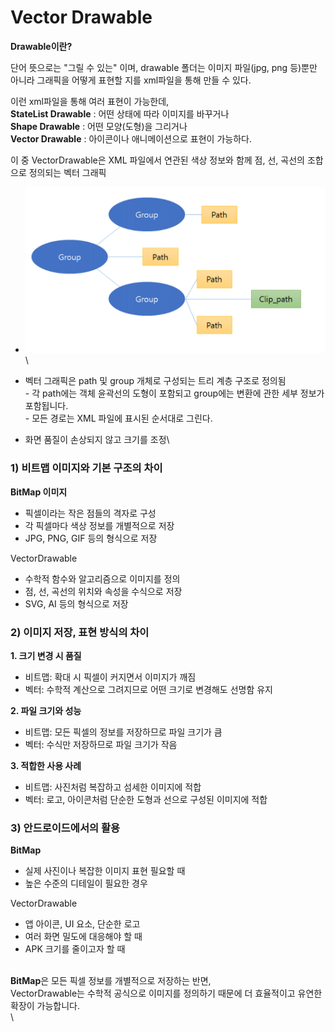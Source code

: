# Vector Drawable

**Drawable이란?**

단어 뜻으로는 "그릴 수 있는" 이며, drawable 폴더는 이미지 파일(jpg, png 등)뿐만 아니라 그래픽을 어떻게 표현할 지를 xml파일을 통해 만들 수 있다.

이런 xml파일을 통해 여러 표현이 가능한데,\
**StateList Drawable** : 어떤 상태에 따라 이미지를 바꾸거나\
**Shape Drawable** : 어떤 모양(도형)을 그리거나\
**Vector Drawable** : 아이콘이나 애니메이션으로 표현이 가능하다.



이 중 VectorDrawable은 XML 파일에서 연관된 색상 정보와 함께 점, 선, 곡선의 조합으로 정의되는 벡터 그래픽

* ![](<.gitbook/assets/image (1).png>)\

* 벡터 그래픽은 path 및 group 개체로 구성되는 트리 계층 구조로 정의됨\
  \- 각 path에는 객체 윤곽선의 도형이 포함되고 group에는 변환에 관한 세부 정보가 포함됩니다. \
  \- 모든 경로는 XML 파일에 표시된 순서대로 그린다.&#x20;
* 화면 품질이 손상되지 않고 크기를 조정\


### 1) 비트맵 이미지와 기본 구조의 차이

**BitMap 이미지**

* 픽셀이라는 작은 점들의 격자로 구성
* 각 픽셀마다 색상 정보를 개별적으로 저장
* JPG, PNG, GIF 등의 형식으로 저장

VectorDrawable

* 수학적 함수와 알고리즘으로 이미지를 정의
* 점, 선, 곡선의 위치와 속성을 수식으로 저장
* SVG, AI 등의 형식으로 저장

### 2) 이미지 저장, 표현 방식의 차이

**1. 크기 변경 시 품질**

* 비트맵: 확대 시 픽셀이 커지면서 이미지가 깨짐
* 벡터: 수학적 계산으로 그려지므로 어떤 크기로 변경해도 선명함 유지

**2. 파일 크기와 성능**

* 비트맵: 모든 픽셀의 정보를 저장하므로 파일 크기가 큼
* 벡터: 수식만 저장하므로 파일 크기가 작음

**3. 적합한 사용 사례**

* 비트맵: 사진처럼 복잡하고 섬세한 이미지에 적합
* 벡터: 로고, 아이콘처럼 단순한 도형과 선으로 구성된 이미지에 적합

### 3) 안드로이드에서의 활용

**BitMap** &#x20;

* 실제 사진이나 복잡한 이미지 표현 필요할 때
* 높은 수준의 디테일이 필요한 경우

VectorDrawable

* 앱 아이콘, UI 요소, 단순한 로고
* 여러 화면 밀도에 대응해야 할 때
* APK 크기를 줄이고자 할 때

\
**BitMap**은 모든 픽셀 정보를 개별적으로 저장하는 반면, \
VectorDrawable는 수학적 공식으로 이미지를 정의하기 때문에 더 효율적이고 유연한 확장이 가능합니다.\
\
